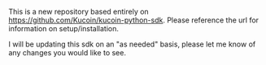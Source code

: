 This is a new repository based entirely on https://github.com/Kucoin/kucoin-python-sdk.
Please reference the url for information on setup/installation.

I will be updating this sdk on an "as needed" basis, please let me know of any changes you would like to see.
